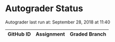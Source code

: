 # Autograder Status
Autograder last run at: September 28, 2018 at 11:40

| GitHub ID | Assignment | Graded Branch |
|-----------|------------|---------------|
